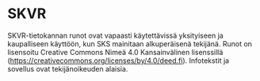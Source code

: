 # SKVR
SKVR-tietokannan runot ovat vapaasti käytettävissä yksityiseen ja kaupalliseen käyttöön, kun SKS mainitaan alkuperäisenä tekijänä. Runot on lisensoitu Creative Commons Nimeä 4.0 Kansainvälinen lisenssillä (https://creativecommons.org/licenses/by/4.0/deed.fi). Infotekstit ja sovellus ovat tekijänoikeuden alaisia.
